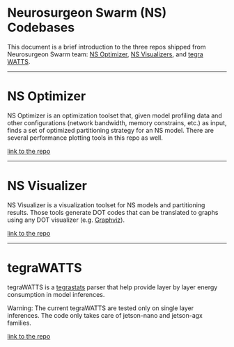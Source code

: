 # Neurosurgeon Swarm (NS) Codebases

This document is a brief introduction to the three repos shipped from Neurosurgeon Swarm team: [NS Optimizer](https://github.com/huanchen-stack/obj-detection-optimizer/tree/yanmei), [NS Visualizers](https://github.com/Yanmeeei/NS-DOT-visualizers), and [tegra WATTS](https://github.com/huanchen-stack/tegraWATTS).

---

# NS Optimizer

NS Optimizer is an optimization toolset that, given model profiling data and other configurations (network bandwidth, memory constrains, etc.) as input, finds a set of optimized partitioning strategy for an NS model. There are several performance plotting tools in this repo as well. 

[link to the repo](https://github.com/huanchen-stack/obj-detection-optimizer/tree/yanmei)

---

# NS Visualizer
NS Visualizer is a visualization toolset for NS models and partitioning results. Those tools generate DOT codes that can be translated to graphs using any DOT visualizer (e.g. [Graphviz](https://dreampuf.github.io/GraphvizOnline/)). 

[link to the repo](https://github.com/Yanmeeei/NS-DOT-visualizers)

---

# tegraWATTS
tegraWATTS is a [tegrastats](https://docs.nvidia.com/drive/drive_os_5.1.6.1L/nvvib_docs/DRIVE_OS_Linux_SDK_Development_Guide/Utilities/util_tegrastats.html) parser that help provide layer by layer energy consumption in model inferences. 

Warning: The current tegraWATTS are tested only on single layer inferences. The code only takes care of jetson-nano and jetson-agx families.

[link to the repo](https://github.com/huanchen-stack/tegraWATTS)